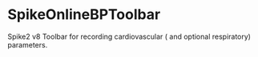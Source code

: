 # SpikeOnlineBPToolbar
Spike2 v8 Toolbar for recording cardiovascular ( and  optional respiratory) parameters.
